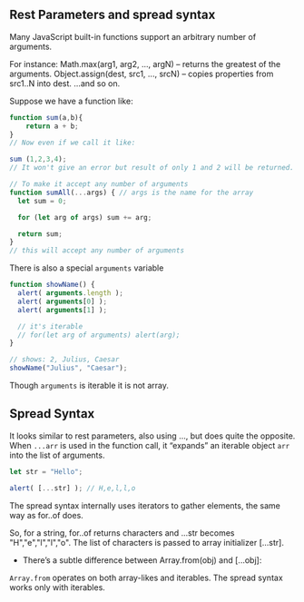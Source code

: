 ## Rest Parameters and spread syntax

Many JavaScript built-in functions support an arbitrary number of arguments.

For instance:
Math.max(arg1, arg2, ..., argN) – returns the greatest of the arguments.
Object.assign(dest, src1, ..., srcN) – copies properties from src1..N into dest.
…and so on.

Suppose we have a function like:
```js
function sum(a,b){
    return a + b;
}
// Now even if we call it like:

sum (1,2,3,4);
// It won't give an error but result of only 1 and 2 will be returned.

// To make it accept any number of arguments
function sumAll(...args) { // args is the name for the array
  let sum = 0;

  for (let arg of args) sum += arg;

  return sum;
}
// this will accept any number of arguments

```

There is also a special ``arguments`` variable
```js
function showName() {
  alert( arguments.length );
  alert( arguments[0] );
  alert( arguments[1] );

  // it's iterable
  // for(let arg of arguments) alert(arg);
}

// shows: 2, Julius, Caesar
showName("Julius", "Caesar");
``` 

Though ``arguments`` is iterable it is not array.

## Spread Syntax

It looks similar to rest parameters, also using ..., but does quite the opposite.
When ``...arr`` is used in the function call, it “expands” an iterable object ``arr`` into the list of arguments.
```js
let str = "Hello";

alert( [...str] ); // H,e,l,l,o
```
The spread syntax internally uses iterators to gather elements, the same way as for..of does.

So, for a string, for..of returns characters and ...str becomes "H","e","l","l","o". The list of characters is passed to array initializer [...str].

- There’s a subtle difference between Array.from(obj) and [...obj]:

``Array.from`` operates on both array-likes and iterables.
The spread syntax works only with iterables.